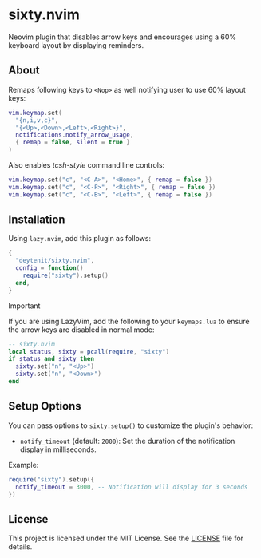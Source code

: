 # sixty.nvim

Neovim plugin that disables arrow keys
and encourages using a 60% keyboard layout by displaying reminders.

## About

Remaps following keys to `<Nop>` as well notifying user to use 60% layout keys:

```lua
vim.keymap.set(
  "{n,i,v,c}",
  "{<Up>,<Down>,<Left>,<Right>}",
  notifications.notify_arrow_usage,
  { remap = false, silent = true }
)
```

Also enables *tcsh-style* command line controls:

```lua
vim.keymap.set("c", "<C-A>", "<Home>", { remap = false })
vim.keymap.set("c", "<C-F>", "<Right>", { remap = false })
vim.keymap.set("c", "<C-B>", "<Left>", { remap = false })
```

## Installation

Using `lazy.nvim`, add this plugin as follows:

```lua
{
  "deytenit/sixty.nvim",
  config = function()
    require("sixty").setup()
  end,
}
```

> [!IMPORTANT]
> If you are using LazyVim, add the following to your `keymaps.lua`
> to ensure the arrow keys are disabled in normal mode:

```lua
-- sixty.nvim
local status, sixty = pcall(require, "sixty")
if status and sixty then
  sixty.set("n", "<Up>")
  sixty.set("n", "<Down>")
end
```

## Setup Options

You can pass options to `sixty.setup()` to customize the plugin's behavior:

- `notify_timeout` (default: `2000`):
  Set the duration of the notification display in milliseconds.

Example:

```lua
require("sixty").setup({
  notify_timeout = 3000, -- Notification will display for 3 seconds
})
```

## License

This project is licensed under the MIT License.
See the [LICENSE](./LICENSE) file for details.
